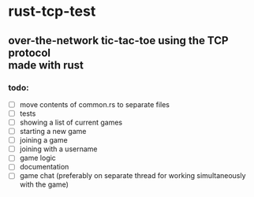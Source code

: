 # rust-tcp-test
## over-the-network tic-tac-toe using the TCP protocol <br> made with rust


### todo:
- [ ] move contents of common.rs to separate files
- [ ] tests
- [ ] showing a list of current games
- [ ] starting a new game
- [ ] joining a game
- [ ] joining with a username
- [ ] game logic
- [ ] documentation
- [ ] game chat (preferably on separate thread for working simultaneously with the game)